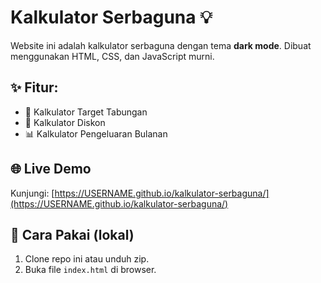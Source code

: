 
# Kalkulator Serbaguna 💡

Website ini adalah kalkulator serbaguna dengan tema **dark mode**. Dibuat menggunakan HTML, CSS, dan JavaScript murni.

## ✨ Fitur:
- 🎯 Kalkulator Target Tabungan
- 🛒 Kalkulator Diskon
- 📊 Kalkulator Pengeluaran Bulanan

## 🌐 Live Demo
Kunjungi: [https://USERNAME.github.io/kalkulator-serbaguna/](https://USERNAME.github.io/kalkulator-serbaguna/)

## 📁 Cara Pakai (lokal)
1. Clone repo ini atau unduh zip.
2. Buka file `index.html` di browser.
